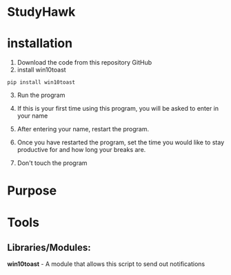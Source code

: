 # StudyHawk

# installation
1. Download the code from this repository GitHub
2. install win10toast
```
pip install win10toast
```
3. Run the program

4. If this is your first time using this program, you will be asked to enter in your name

5. After entering your name, restart the program.

6. Once you have restarted the program, set the time you would like to stay productive for and how long your breaks are. 

7. Don't touch the program

# Purpose

# Tools
## Libraries/Modules:
**win10toast** - A module that allows this script to send out notifications

